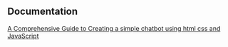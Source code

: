 ## Documentation

[A Comprehensive Guide to Creating a simple chatbot using html css and JavaScript](https://medium.com/@aakashthoriya/basic-chatbot-using-html-css-and-javascript-f534e202befd)
